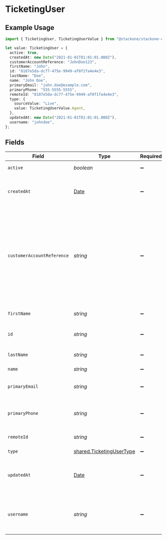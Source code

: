 # TicketingUser

## Example Usage

```typescript
import { TicketingUser, TicketingUserValue } from "@stackone/stackone-client-ts/sdk/models/shared";

let value: TicketingUser = {
  active: true,
  createdAt: new Date("2021-01-01T01:01:01.000Z"),
  customerAccountReference: "JohnDoe123",
  firstName: "John",
  id: "8187e5da-dc77-475e-9949-af0f1fa4e4e3",
  lastName: "Doe",
  name: "John Doe",
  primaryEmail: "john.doe@example.com",
  primaryPhone: "555-5555-5555",
  remoteId: "8187e5da-dc77-475e-9949-af0f1fa4e4e3",
  type: {
    sourceValue: "Live",
    value: TicketingUserValue.Agent,
  },
  updatedAt: new Date("2021-01-01T01:01:01.000Z"),
  username: "johndoe",
};
```

## Fields

| Field                                                                                                                                             | Type                                                                                                                                              | Required                                                                                                                                          | Description                                                                                                                                       | Example                                                                                                                                           |
| ------------------------------------------------------------------------------------------------------------------------------------------------- | ------------------------------------------------------------------------------------------------------------------------------------------------- | ------------------------------------------------------------------------------------------------------------------------------------------------- | ------------------------------------------------------------------------------------------------------------------------------------------------- | ------------------------------------------------------------------------------------------------------------------------------------------------- |
| `active`                                                                                                                                          | *boolean*                                                                                                                                         | :heavy_minus_sign:                                                                                                                                | If the user is active                                                                                                                             | true                                                                                                                                              |
| `createdAt`                                                                                                                                       | [Date](https://developer.mozilla.org/en-US/docs/Web/JavaScript/Reference/Global_Objects/Date)                                                     | :heavy_minus_sign:                                                                                                                                | The timestamp when the record was created                                                                                                         | 2021-01-01T01:01:01.000Z                                                                                                                          |
| `customerAccountReference`                                                                                                                        | *string*                                                                                                                                          | :heavy_minus_sign:                                                                                                                                | The unique account reference assigned as an external user (e.g. the customer account identifier registered on the customer-facing site or portal) | JohnDoe123                                                                                                                                        |
| `firstName`                                                                                                                                       | *string*                                                                                                                                          | :heavy_minus_sign:                                                                                                                                | The first name of the user                                                                                                                        | John                                                                                                                                              |
| `id`                                                                                                                                              | *string*                                                                                                                                          | :heavy_minus_sign:                                                                                                                                | Unique identifier                                                                                                                                 | 8187e5da-dc77-475e-9949-af0f1fa4e4e3                                                                                                              |
| `lastName`                                                                                                                                        | *string*                                                                                                                                          | :heavy_minus_sign:                                                                                                                                | The last name of the user                                                                                                                         | Doe                                                                                                                                               |
| `name`                                                                                                                                            | *string*                                                                                                                                          | :heavy_minus_sign:                                                                                                                                | John Doe                                                                                                                                          | John Doe                                                                                                                                          |
| `primaryEmail`                                                                                                                                    | *string*                                                                                                                                          | :heavy_minus_sign:                                                                                                                                | The user's primary email address                                                                                                                  | john.doe@example.com                                                                                                                              |
| `primaryPhone`                                                                                                                                    | *string*                                                                                                                                          | :heavy_minus_sign:                                                                                                                                | The user's primary phone number                                                                                                                   | 555-5555-5555                                                                                                                                     |
| `remoteId`                                                                                                                                        | *string*                                                                                                                                          | :heavy_minus_sign:                                                                                                                                | Provider's unique identifier                                                                                                                      | 8187e5da-dc77-475e-9949-af0f1fa4e4e3                                                                                                              |
| `type`                                                                                                                                            | [shared.TicketingUserType](../../../sdk/models/shared/ticketingusertype.md)                                                                       | :heavy_minus_sign:                                                                                                                                | N/A                                                                                                                                               |                                                                                                                                                   |
| `updatedAt`                                                                                                                                       | [Date](https://developer.mozilla.org/en-US/docs/Web/JavaScript/Reference/Global_Objects/Date)                                                     | :heavy_minus_sign:                                                                                                                                | The timestamp when the record was last updated                                                                                                    | 2021-01-01T01:01:01.000Z                                                                                                                          |
| `username`                                                                                                                                        | *string*                                                                                                                                          | :heavy_minus_sign:                                                                                                                                | The username of the user in the provider system                                                                                                   | johndoe                                                                                                                                           |